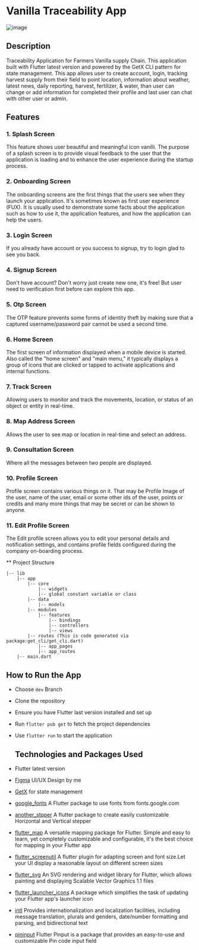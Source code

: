 # Vanilla Traceability App

![image](https://github.com/alghanykennedy/Vanilla-Traceability-App-Development/assets/82708330/1ea7b79d-ff87-4dd8-81fe-165461f206a0)

## Description
Traceability Application for Farmers Vanilla supply Chain. This application built with Flutter latest version and powered by the GetX CLI pattern for state management. This app allows user to create account, login, tracking harvest supply from their field to point location, information about weather, latest news, daily reporting, harvest, fertilizer, & water, than user can change or add information for completed their profile and last user can chat with other user or admin.

## Features

### 1. Splash Screen
This feature shows user beautiful and meaningful icon vanilli. The purpose of a splash screen is to provide visual feedback to the user that the application is loading and to enhance the user experience during the startup process.

### 2. Onboarding Screen
The onboarding screens are the first things that the users see when they launch your application. It's sometimes known as first user experience (FUX). It is usually used to demonstrate some facts about the application such as how to use it, the application features, and how the application can help the users.

### 3. Login Screen
If you already have account or you success to signup, try to login glad to see you back.

### 4. Signup Screen
Don't have account? Don't worry just create new one, it's free! But user need to verification first before can explore this app.

### 5. Otp Screen
The OTP feature prevents some forms of identity theft by making sure that a captured username/password pair cannot be used a second time.

### 6. Home Screen
The first screen of information displayed when a mobile device is started. Also called the "home screen" and "main menu," it typically displays a group of icons that are clicked or tapped to activate applications and internal functions.

### 7. Track Screen
Allowing users to monitor and track the movements, location, or status of an object or entity in real-time.

### 8. Map Address Screen
Allows the user to see map or location in real-time and select an address.

### 9. Consultation Screen
Where all the messages between two people are displayed.

### 10. Profile Screen
Profile screen contains various things on it. That may be Profile Image of the user, name of the user, email or some other ids of the user, points or credits and many more things that may be secret or can be shown to anyone.

### 11. Edit Profile Screen
The Edit profile screen allows you to edit your personal details and notification settings, and contains profile fields configured during the company on-boarding process.

** Project Structure
```
|-- lib
    |-- app
        |-- core
            |-- widgets
            |-- global constant variable or class
        |-- data
            |-- models
        |-- modules
            |-- features
                |-- bindings
                |-- controllers
                |-- views
        |-- routes (This is code generated via package:get_cli/get_cli.dart)
            |-- app_pages
            |-- app_routes
    |-- main.dart
```

## How to Run the App

- Choose `dev` Branch
- Clone the repository
- Ensure you have Flutter last version installed and set up
- Run `flutter pub get` to fetch the project dependencies
- Use `flutter run` to start the application

  ## Technologies and Packages Used

- Flutter latest version
- [Figma](https://www.figma.com/file/7Kiy7knjFGe6UsPnbcTqLz/Vanilla-Traceability?type=design&t=y3JKKbXBht9VMnhR-6) UI/UX Design by me
- [GetX](https://github.com/jonataslaw/getx) for state management 
- [google_fonts](https://pub.dev/packages/google_fonts) A Flutter package to use fonts from fonts.google.com
- [another_stpper](https://pub.dev/packages/another_stepper) A flutter package to create easily customizable Horizontal and Vertical stepper
- [flutter_map](https://pub.dev/packages/flutter_map) A versatile mapping package for Flutter. Simple and easy to learn, yet completely customizable and configurable, it's the best choice for mapping in your Flutter app
- [flutter_screenutil](https://pub.dev/packages/flutter_screenutil) A flutter plugin for adapting screen and font size.Let your UI display a reasonable layout on different screen sizes
- [flutter_svg](https://pub.dev/packages/flutter_svg) An SVG rendering and widget library for Flutter, which allows painting and displaying Scalable Vector Graphics 1.1 files
- [flutter_launcher_icons](https://pub.dev/packages/flutter_launcher_icons) A package which simplifies the task of updating your Flutter app's launcher icon
- [intl](https://pub.dev/packages/intl) Provides internationalization and localization facilities, including message translation, plurals and genders, date/number formatting and parsing, and bidirectional text
- [pininput](https://pub.dev/packages/pinput) Flutter Pinput is a package that provides an easy-to-use and customizable Pin code input field
